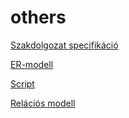 # others
[Szakdolgozat specifikáció](https://onedrive.live.com/view.aspx?resid=D32417D921A94500!350032&ithint=file%2cdocx&authkey=!AOA51Ca1FbhZ1I4)

[ER-modell](https://viewer.diagrams.net/?tags=%7B%7D&highlight=0000ff&edit=_blank&layers=1&nav=1#R7Vxbc5s4FP41ntl9cAcBwu5jc%2Bt2pt1NmtnN5imjGBnTAeQKfNtfXwnEVSTBro1E13mI0dEF%2BL5zjs4RgpF1GW4%2FUrRcfCEuDkam4W5H1tXIZH%2F2e%2FbDJbtMMnlvZwKP%2Bm4mAqXg3v8PC6EhpCvfxXGtYUJIkPjLunBGogjPkpoMUUo29WZzEtTPukQelgT3MxTI0gffTRaZdGpOSvkf2PcW%2BZmBI244RHljcSfxArlkUxFZ1yPrkhKSZEfh9hIHHLwcl6zfzQu1xYVRHCVdOoTOlzvvr0%2BTOPrnK7hz1mg9X42BKS4u2eV3jF0GgChGJGI%2FF5SsIhfzcQxWIjRZEI9EKPhMyJIJARN%2Bw0myE%2FShVUKYaJGEgajFWz%2F5l3d%2FB0XpUQzGj6%2B21cIuL0QJ3VU68eJjPh4vlN3SUtnP%2FcCJLy%2BfSW78IBD1Mm4Cypis6Ay%2FBpbQP0Q9nLzSDmbtOJCVEwhWPmISYna9rAHFAUr8dV3TkFBYr2hXcsoOBK37UJyNu0bBSpzpFtM5oSGmsUR%2BnenNwk%2Fw%2FRKlqGyYgddZfRHJNaYJ3r5676LWngrrEO4hL25KWwO5AS0qduYYJ0LLdhQaBDjIIAxlBmF2NAhropVF5HOSzhyDGsMl4fpyDLTiGBpnjo%2FPsakXx%2BDM8fE51it6gSoD1Lc4Vs6VoxdX1pmrl7myteLKlLKCv2MdEoIxqCcE5nvVGQGYaKzVumUEVkdr0CshANMzxUenGOgVSIABJH3D41ivAMQcQNI3PI71Clxgz3ZcYbjkeyhJX1eOoV7zsSUFp5%2FJjJ2XROoDVAfqFqCag1iydqo2MTbeAct60yxY6RZTn8GE6cltxe5oK%2FmAmtiKOYj0xAFWg3%2FDmQyUf0sv%2Fs%2B5ywk41muh2zznLifgWK%2B41hpE7mL%2FQn5cr%2FUJCKWgtx%2BFKIm4%2FhqiaCdRUdK%2FX1pzegqPbsFpVwYH2lUaLIkfJXFl5FsuKDOCIrIXGYFV34jFDrIRS90oLu0n1GWqvbrsmQX%2FX9TFtl9VF6k9BArUy5a063qNxW0pTb%2Fzu9cn%2FW7z207AznqxYgceP2D9hYidoZDK9hoE%2FjLGveBoN5wWkGGctqBonewpm87PjssQl7ndmlMzgGbRj9PRF%2Bq1iOFINhShECs1EDjRy0Amg3QzjlFH0VYNI5BntoDMnpSr21Q7oOR5LU4oZk5FqT41Vt%2BLYEoZTLLrmiGGgJ%2FslAI1sTUDqriFYTkwUze7zPO8Co7Iw0%2BBH%2FpqTbMZmdsT1UjJjxGVu3mzaZZQNUjyfDhDCfYIHzuzxXiJohpizvcVf2ntYkYCwiLaDzxM9J7Rb%2Bwa2UUYjZ%2FfU%2BSMOYmS8RyFfrDLuoQkInGGdVEfp3E7rzWW20zOgE3GKPC9KKuIWWibeYX8Mko%2FAZsvIkKGBJemb9kVpRwZmGLDJFf8mKsv5FhABuhbbUHRNteHg4Yxy2EyAooa%2Fo%2FDzwTcP8L0Hnkh7V5Upaep1ZcjZoQVI%2BZqzhtVFJ3Xp6rO5amycwlojCU0vMv9F1XFrZdmALkhFC3T4DAfZlfKUx%2BbyzPDKOqmlSphIEWdValjhlLIvcr5m8SkxYKdqrCuM6KdpFzFdJVZiQYzlg10czFyJOkyF6MWJEezad0aZng0Bs34yFANpBwf4RD5wRNyXYpjeQWzX7iaQVKPYfm3739anx5uny9uVvPH4A57OxuO%2B907lB%2FvtZtuz%2Fe%2F0wChsbqWymrPKLqsvzUWxw7cgtd1D57Zrjk9PX2WY%2BUlpqEfxz6JFJtMYz6DlmoPI4fMyvOKccOvQNXpvtWyfMQDSK2cb8vXBvoFSV48evaZd31SHh81ltmg8vBIXv5eojjeEOoqxanpnJSrFOx5M%2FAhE%2Frh2%2BNf2HJw%2BOwMO%2B8Wag0JlG0WkqegWxbh%2BDN%2FmW6Tl3SALkj4vIrftom6ZhzDQhpfeGn7xEubhUxPZiGyK3lYYCr7W3WYNbd8KMfMgf16lX43oB7dqzhdY369tqA6%2Fb5KcFgyqM%2Fc0ZllzfZayKme%2BCBYy%2B4uZS7Qajwo6fgw6RgesHWdRN6eNKhFkdMseLQiBTpahdWTEbx2kRUbWJBVjJ%2BiVfiMqewG90spJDVvQbLzxiPL6S%2BlaMXK7nfu%2F6WXCFsBNodgMaZkMcfY4%2FJTllJ8hTW3lNM96RqJ54FlXeVJoHX9Aw%3D%3D)

[Script](https://docs.google.com/document/d/e/2PACX-1vRJLQf202Y7KgG197yfstgQ_B5D_wssfmtCd10WPRdQl3JN0zYSXmkYFVBYHbDRfj45zHZqfqBDR5Ak/pub)

[Relációs modell](https://1drv.ms/u/s!AgBFqSHZFyTTluNFyQgu2bahD9wYtA?e=pgi82G)


